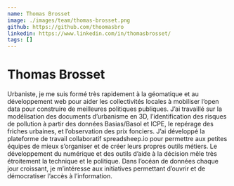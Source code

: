 ```yaml
---
name: Thomas Brosset
image: ./images/team/thomas-brosset.png
github: https://github.com/thoomasbro
linkedin: https://www.linkedin.com/in/thomasbrosset/
tags: []
---
```


# Thomas Brosset

Urbaniste, je me suis formé très rapidement à la géomatique et au développement web pour aider les collectivités locales à mobiliser l’open data pour construire de meilleures politiques publiques. J’ai travaillé sur la modélisation des documents d’urbanisme en 3D, l’identification des risques de pollution à partir des données Basias/Basol et ICPE, le repérage des friches urbaines, et l’observation des prix fonciers. J’ai développé la plateforme de travail collaboratif spreadsheep.io pour permettre aux petites équipes de mieux s’organiser et de créer leurs propres outils métiers. Le développement du numérique et des outils d’aide à la décision mêle très étroitement la technique et le politique. Dans l’océan de données chaque jour croissant, je m’intéresse aux initiatives permettant d’ouvrir et de démocratiser l’accès à l’information.

